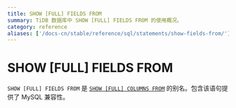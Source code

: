 ```yaml
---
title: SHOW [FULL] FIELDS FROM
summary: TiDB 数据库中 SHOW [FULL] FIELDS FROM 的使用概况。
category: reference
aliases: ['/docs-cn/stable/reference/sql/statements/show-fields-from/']
---
```


# SHOW [FULL] FIELDS FROM

`SHOW [FULL] FIELDS FROM` 是 [`SHOW [FULL] COLUMNS FROM`](/sql-statements/sql-statement-show-columns-from.md) 的别名。包含该语句提供了 MySQL 兼容性。
